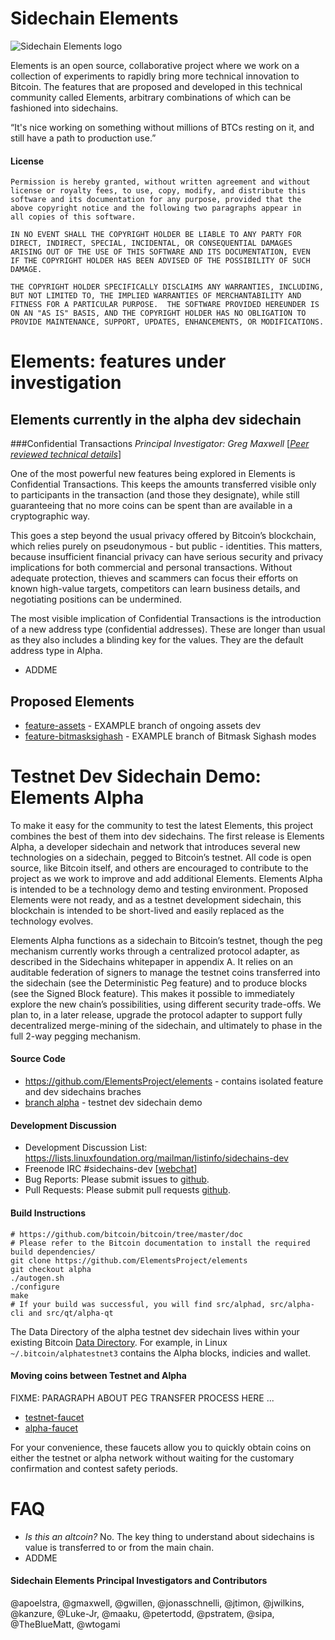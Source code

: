 # Sidechain Elements
![Sidechain Elements logo](http://i.imgur.com/Vbhiqop.png)

Elements is an open source, collaborative project where we work on a collection of experiments to rapidly bring more technical innovation to Bitcoin.  The features that are proposed and developed in this technical community called Elements, arbitrary combinations of which can be fashioned into sidechains.

“It's nice working on something without millions of BTCs resting on it, and still have a path to production use.”

#### License
```
Permission is hereby granted, without written agreement and without
license or royalty fees, to use, copy, modify, and distribute this
software and its documentation for any purpose, provided that the
above copyright notice and the following two paragraphs appear in
all copies of this software.

IN NO EVENT SHALL THE COPYRIGHT HOLDER BE LIABLE TO ANY PARTY FOR
DIRECT, INDIRECT, SPECIAL, INCIDENTAL, OR CONSEQUENTIAL DAMAGES
ARISING OUT OF THE USE OF THIS SOFTWARE AND ITS DOCUMENTATION, EVEN
IF THE COPYRIGHT HOLDER HAS BEEN ADVISED OF THE POSSIBILITY OF SUCH
DAMAGE.

THE COPYRIGHT HOLDER SPECIFICALLY DISCLAIMS ANY WARRANTIES, INCLUDING,
BUT NOT LIMITED TO, THE IMPLIED WARRANTIES OF MERCHANTABILITY AND
FITNESS FOR A PARTICULAR PURPOSE.  THE SOFTWARE PROVIDED HEREUNDER IS
ON AN "AS IS" BASIS, AND THE COPYRIGHT HOLDER HAS NO OBLIGATION TO
PROVIDE MAINTENANCE, SUPPORT, UPDATES, ENHANCEMENTS, OR MODIFICATIONS.
```
# Elements: features under investigation

## Elements currently in the alpha dev sidechain
###Confidential Transactions 
*Principal Investigator: Greg Maxwell* [[*Peer reviewed technical details*](https://people.xiph.org/~greg/confidential_values.txt)]

One of the most powerful new features being explored in Elements is Confidential Transactions. This keeps the amounts transferred visible only to participants in the transaction (and those they designate), while still guaranteeing that no more coins can be spent than are available in a cryptographic way.

This goes a step beyond the usual privacy offered by Bitcoin’s blockchain, which relies purely on pseudonymous - but public - identities. This matters, because insufficient financial privacy can have serious security and privacy implications for both commercial and personal transactions. Without adequate protection, thieves and scammers can focus their efforts on known high-value targets, competitors can learn business details, and negotiating positions can be undermined. 

The most visible implication of Confidential Transactions is the introduction of a new address type (confidential addresses). These are longer than usual as they also includes a blinding key for the values. They are the default address type in Alpha.

* ADDME

## Proposed Elements
 * [feature-assets](https://github.com/ElementsProject/elements/tree/feature_assets) - EXAMPLE branch of ongoing assets dev 
 * [feature-bitmasksighash](https://github.com/ElementsProject/elements/tree/feature_bitmasksighash) - EXAMPLE branch of Bitmask Sighash modes

# Testnet Dev Sidechain Demo: Elements Alpha
To make it easy for the community to test the latest Elements, this project combines the best of them into dev sidechains.  The first release is Elements Alpha, a developer sidechain and network that introduces several new technologies on a sidechain, pegged to Bitcoin’s testnet. All code is open source, like Bitcoin itself, and others are encouraged to contribute to the project as we work to improve and add additional Elements.  Elements Alpha is intended to be a technology demo and testing environment.  Proposed Elements were not ready, and as a testnet development sidechain, this blockchain is intended to be short-lived and easily replaced as the technology evolves.

Elements Alpha functions as a sidechain to Bitcoin’s testnet, though the peg mechanism currently works through a centralized protocol adapter, as described in the Sidechains whitepaper in appendix A. It relies on an auditable federation of signers to manage the testnet coins transferred into the sidechain (see the Deterministic Peg feature) and to produce blocks (see the Signed Block feature). This makes it possible to immediately explore the new chain’s possibilities, using different security trade-offs. We plan to, in a later release, upgrade the protocol adapter to support fully decentralized merge-mining of the sidechain, and ultimately to phase in the full 2-way pegging  mechanism.

#### Source Code
* https://github.com/ElementsProject/elements - contains isolated feature and dev sidechains braches
 * [branch alpha](https://github.com/ElementsProject/bitcoin/tree/alpha) - testnet dev sidechain demo

#### Development Discussion
* Development Discussion List: https://lists.linuxfoundation.org/mailman/listinfo/sidechains-dev
* Freenode IRC #sidechains-dev [[webchat](http://webchat.freenode.net/?channels=%23sidechains-dev)]
* Bug Reports: Please submit issues to [github](https://github.com/ElementsProject/elements/issues).
* Pull Requests: Please submit pull requests [github](https://github.com/ElementsProject/elements/pulls).

#### Build Instructions
```
# https://github.com/bitcoin/bitcoin/tree/master/doc
# Please refer to the Bitcoin documentation to install the required build dependencies/
git clone https://github.com/ElementsProject/elements
git checkout alpha
./autogen.sh
./configure
make
# If your build was successful, you will find src/alphad, src/alpha-cli and src/qt/alpha-qt 

```

The Data Directory of the alpha testnet dev sidechain lives within your existing Bitcoin [Data Directory](https://en.bitcoin.it/wiki/Data_directory).  For example, in Linux `~/.bitcoin/alphatestnet3` contains the Alpha blocks, indicies and wallet.

#### Moving coins between Testnet and Alpha
FIXME: PARAGRAPH ABOUT PEG TRANSFER PROCESS HERE ... 

* [testnet-faucet](https://testnet-faucet.elementsproject.org/)
* [alpha-faucet](https://alpha-faucet.elementsproject.org/)

For your convenience, these faucets allow you to quickly obtain coins on either the testnet or alpha network without waiting for the customary confirmation and contest safety periods.

# FAQ
* _Is this an altcoin?_  No.  The key thing to understand about sidechains is value is transferred to or from the main chain.
* ADDME

#### Sidechain Elements Principal Investigators and Contributors
@apoelstra, @gmaxwell, @gwillen, @jonasschnelli, @jtimon, @jwilkins, @kanzure, @Luke-Jr, @maaku, @petertodd, @pstratem, @sipa, @TheBlueMatt, @wtogami
